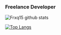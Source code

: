 ### Freelance Developer

![Frxq15 github stats](https://github-readme-stats.vercel.app/api?username=Frxq15&show_icons=true&theme=onedark&count_private=true)

[![Top Langs](https://github-readme-stats.vercel.app/api/top-langs/?username=Frxq15&layout=compact&theme=onedark)](https://github.com/anuraghazra/github-readme-stats)
